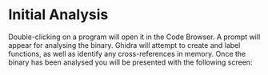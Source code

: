 # Initial Analysis
Double-clicking on a program will open it in the Code Browser. A prompt will appear for analysing the binary. Ghidra will attempt to create and label functions, as well as identify any cross-references in memory. Once the binary has been analysed you will be presented with the following screen:
